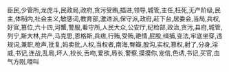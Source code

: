 臣民,少管所,龙虎斗,民政局,政府,贪污受贿,插进,领导,城管,主任,枉死,无产阶级,民主,体制内,社会主义,敏感词,教育部,激进派,保守派,政府,赶下台,居委会,当局,兵权,好官,篡位,六十四,河蟹,警服,看守所,人民大众,公安厅,纪检部,政治,贪污,县府,城管,列宁,斯大林,共产,马克思,恩格斯,兵痞,行贿,受贿,艳情,屁股,缉捕,变法,牢底坐穿,违规词,兼职,枪声,批复,妈卖批,人权,当权者,南海,臀瓣,股沟,实权,篡权,射了,分身,淫威,书记,连战,乱局,坏人,校长,舌吻,爱欲,局长,警察,摸摸你,宠信,色诱,书记,买官,血气方刚,嚎叫
